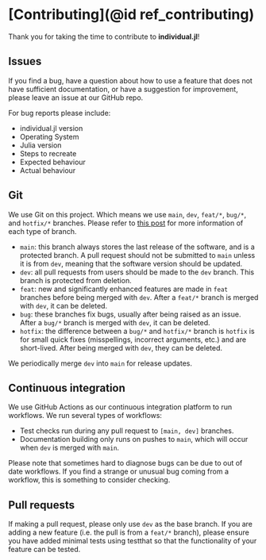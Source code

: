 # [Contributing](@id ref_contributing)

Thank you for taking the time to contribute to **individual.jl**!

## Issues

If you find a bug, have a question about how to use a feature that does not have sufficient documentation, or have a suggestion for improvement, please leave an issue at our GitHub repo.

For bug reports please include:

 * individual.jl version
 * Operating System
 * Julia version
 * Steps to recreate
 * Expected behaviour
 * Actual behaviour

## Git

We use Git on this project. Which means we use `main`, `dev`, `feat/*`, `bug/*`, and `hotfix/*` branches. Please refer to [this post](https://www.atlassian.com/git/tutorials/comparing-workflows/gitflow-workflow) for more information of each type of branch. 

  * `main`: this branch always stores the last release of the software, and is a protected branch. A pull request should
  not be submitted to `main` unless it is from `dev`, meaning that the software version should be updated.
  * `dev`: all pull requests from users should be made to the `dev` branch. This branch is protected from deletion.
  * `feat`: new and significantly enhanced features are made in `feat` branches before being merged with `dev`. After a `feat/*` branch is merged with `dev`, it can be deleted.
  * `bug`: these branches fix bugs, usually after being raised as an issue. After a `bug/*` branch is merged with `dev`, it can be deleted.
  * `hotfix`: the difference between a `bug/*` and `hotfix/*` branch is `hotfix` is for small quick fixes (misspellings, incorrect arguments, etc.) and are short-lived. After being merged with `dev`, they can be deleted.

We periodically merge `dev` into `main` for release updates.

## Continuous integration

We use GitHub Actions as our continuous integration platform to run workflows. We run several types of workflows:

- Test checks run during any pull request to `[main, dev]` branches.
- Documentation building only runs on pushes to `main`, which will occur when `dev` is merged with `main`.

Please note that sometimes hard to diagnose bugs can be due to out of date
workflows. If you find a strange or unusual bug coming from a workflow, this
is something to consider checking.

## Pull requests

If making a pull request, please only use `dev` as the base branch. If you are adding a new feature (i.e. the pull is from a `feat/*` branch),
please ensure you have added minimal tests using testthat so that the functionality of your feature can be tested.